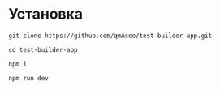 # Установка

`git clone https://github.com/qmAsee/test-builder-app.git`

`cd test-builder-app`

`npm i`

`npm run dev`
